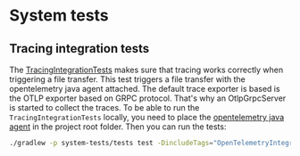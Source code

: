# System tests

## Tracing integration tests

The [TracingIntegrationTests](./tests/src/test/java/org/eclipse/dataspaceconnector/system/tests/local/FileTransferIntegrationTest.java) makes sure that tracing works correctly when triggering a file transfer.
This test triggers a file transfer with the opentelemetry java agent attached. The default trace exporter is based is the OTLP exporter based on GRPC protocol. That's why an OtlpGrpcServer is started to collect the traces.
To be able to run the `TracingIntegrationTests` locally, you need to place the [opentelemetry java agent](https://github.com/open-telemetry/opentelemetry-java-instrumentation/releases/download/v1.12.0/opentelemetry-javaagent.jar) in the project root folder.
Then you can run the tests:
```bash
./gradlew -p system-tests/tests test -DincludeTags="OpenTelemetryIntegrationTest"
```